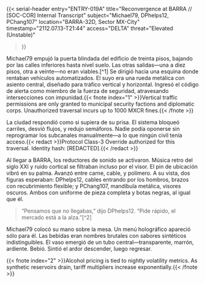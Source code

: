 {{< serial-header
entry="ENTRY-019A"
title="Reconvergence at BARRA // [SOC-COR] Internal Transcript"
subject="Michael79, DPhelps12, PChang107"
location="BARRA-32D, Sector MX-City"
timestamp="2112.07.13-T21:44"
access="DELTA"
threat="Elevated (Unstable)"
>}}

Michael79 empujó la puerta blindada del edificio de treinta pisos, bajando por las calles inferiores hasta nivel suelo. Las otras salidas—una a diez pisos, otra a veinte—no eran viables.[^1] Se dirigió hacia una esquina donde rentaban vehículos automatizados. El suyo era una rueda metálica con asiento central, diseñado para tráfico vertical y horizontal. Ingresó el código de alerta como miembro de la fuerza de seguridad, atravesando intersecciones con impunidad.{{< fnote index="1" >}}Vertical traffic permissions are only granted to municipal security factions and diplomatic corps. Unauthorized traversal incurs up to 1000 MXCR fines.{{< /fnote >}}

La ciudad respondió como si supiera de su prisa. El sistema bloqueó carriles, desvió flujos, y redujo semáforos. Nadie podía oponerse sin reprogramar los subcanales manualmente—a lo que ningún civil tenía acceso.{{< redact >}}Protocol Class-3 Override authorized for this traversal. Identity hash: [REDACTED].{{< /redact >}}

Al llegar a BARRA, los reductores de sonido se activaron. Música retro del siglo XXI y ruido cortical se filtraban incluso por el visor. El pin de ubicación vibró en su palma. Avanzó entre carne, cable, y polímero. A su vista, dos figuras esperaban: DPhelps12, cables entrando por los hombros, brazos con recubrimiento flexible; y PChang107, mandíbula metálica, visores oscuros. Ambos con uniforme de pieza completa y botas negras, al igual que él.

> “Pensamos que no llegabas,” dijo DPhelps12. “Pide rápido, el mercado está a la alza.”[^2]

Michael79 colocó su mano sobre la mesa. Un menú holográfico apareció sólo para él. Las bebidas eran nombres brutales con sabores sintéticos indistinguibles. El vaso emergió de un tubo central—transparente, marrón, ardiente. Bebió. Sintió el ardor descender, luego regresar.

{{< fnote index="2" >}}Alcohol pricing is tied to nightly volatility metrics. As synthetic reservoirs drain, tariff multipliers increase exponentially.{{< /fnote >}}
